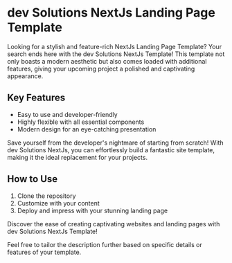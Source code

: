# dev Solutions NextJs Landing Page Template

Looking for a stylish and feature-rich NextJs Landing Page Template? Your search ends here with the dev Solutions NextJs Template! This template not only boasts a modern aesthetic but also comes loaded with additional features, giving your upcoming project a polished and captivating appearance.

## Key Features

- Easy to use and developer-friendly
- Highly flexible with all essential components
- Modern design for an eye-catching presentation

Save yourself from the developer's nightmare of starting from scratch! With dev Solutions NextJs, you can effortlessly build a fantastic site template, making it the ideal replacement for your projects.

## How to Use

1. Clone the repository
2. Customize with your content
3. Deploy and impress with your stunning landing page

Discover the ease of creating captivating websites and landing pages with dev Solutions NextJs Template!

Feel free to tailor the description further based on specific details or features of your template.
